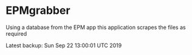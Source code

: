# EPMgrabber
Using a database from the EPM app this application scrapes the files as required


Latest backup: Sun Sep 22 13:00:01 UTC 2019

